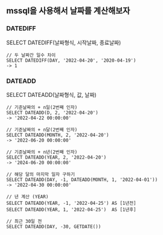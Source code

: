 ## mssql을 사용해서 날짜를 계산해보자

    
### DATEDIFF
    
SELECT DATEDIFF(날짜형식, 시작날짜, 종료날짜)

    // 두 날짜간 일수 차이 
    SELECT DATEDIFF(DAY, '2022-04-20', '2020-04-19') 
    -> 1
    
    
### DATEADD

SELECT DATEADD(날짜형식, 값, 날짜)

    // 기준날짜의 + n일(2번째 인자)
    SELECT DATEADD(D, 2, '2022-04-20')
    -> '2022-04-22 00:00:00' 
    
    // 기준날짜의 + n달(2번째 인자)
    SELECT DATEADD(MONTH, 2, '2022-04-20')
    -> '2022-06-20 00:00:00' 
    
    // 기준날짜의 + n년(2번째 인자)
    SELECT DATEADD(YEAR, 2, '2022-04-20')
    -> '2024-06-20 00:00:00' 
     
    // 해당 달의 마지막 일자 구하기
    SELECT DATEADD(DAY, -1, DATEADD(MONTH, 1, '2022-04-01'))
    -> '2022-04-30 00:00:00'
    
    // 년 계산 (YEAR)
    SELECT DATEADD(YEAR, -1, '2022-04-25') AS [1년전] 
    SELECT DATEADD(YEAR, 1, '2022-04-25')  AS [1년후]
    
    // 최근 30일 전
    SELECT DATEADD(DAY, -30, GETDATE())
    
    
    
    
